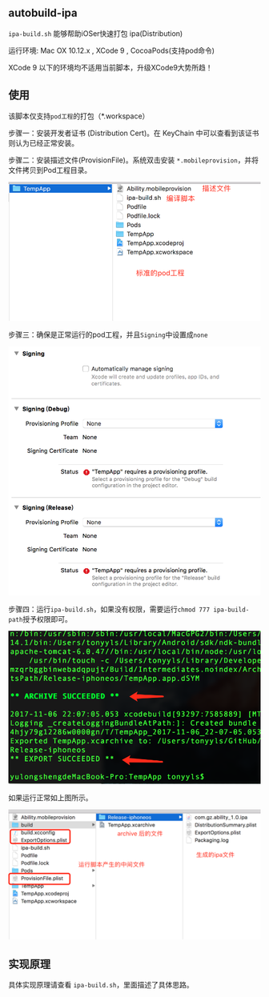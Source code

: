 ## autobuild-ipa

`ipa-build.sh` 能够帮助iOSer快速打包 ipa(Distribution)

运行环境: Mac OX 10.12.x , XCode 9 , CocoaPods(支持pod命令)

XCode 9 以下的环境均不适用当前脚本，升级XCode9大势所趋！

## 使用
该脚本仅支持`pod工程`的打包（*.workspace）

步骤一：安装开发者证书 (Distribution Cert)。在 KeyChain 中可以查看到该证书则认为已经正常安装。

步骤二：安装描述文件(ProvisionFile)。系统双击安装 `*.mobileprovision`，并将文件拷贝到Pod工程目录。

![](./asset/sample.png)

步骤三：确保是正常运行的pod工程，并且`Signing`中设置成`none`

![](./asset/sign.png)

步骤四：运行`ipa-build.sh`，如果没有权限，需要运行`chmod 777 ipa-build-path`授予权限即可。

![](./asset/shell.png)

如果运行正常如上图所示。

![](./asset/buildfolder.png)

## 实现原理

具体实现原理请查看 `ipa-build.sh`，里面描述了具体思路。